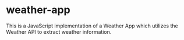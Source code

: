 # weather-app
This is a JavaScript implementation of a Weather App which utilizes the Weather API to extract weather information.
